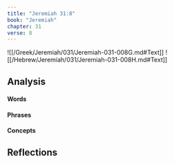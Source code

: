 ```yaml
---
title: "Jeremiah 31:8"
book: "Jeremiah"
chapter: 31
verse: 8
---
```

![[/Greek/Jeremiah/031/Jeremiah-031-008G.md#Text]]
![[/Hebrew/Jeremiah/031/Jeremiah-031-008H.md#Text]]

## Analysis

#### Words

#### Phrases

#### Concepts

## Reflections
